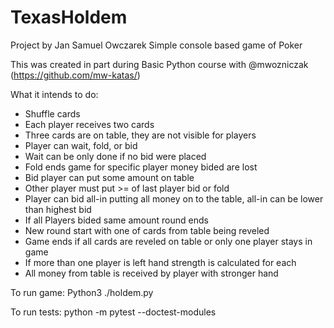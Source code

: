 # TexasHoldem
Project by Jan Samuel Owczarek
Simple console based game of Poker

This was created in part during Basic Python course with @mwozniczak (https://github.com/mw-katas/)

What it intends to do:
- Shuffle cards
- Each player receives two cards
- Three cards are on table, they are not visible for players
- Player can wait, fold, or bid
- Wait can be only done if no bid were placed
- Fold ends game for specific player money bided are lost
- Bid player can put some amount on table
- Other player must put >= of last player bid or fold
- Player can bid all-in putting all money on to the table, all-in can be lower than highest bid
- If all Players bided same amount round ends
- New round start with one of cards from table being reveled
- Game ends if all cards are reveled on table or only one player stays in game
- If more than one player is left hand strength is calculated for each
- All money from table is received by player with stronger hand

To run game:
Python3 ./holdem.py

To run tests:
python -m pytest --doctest-modules